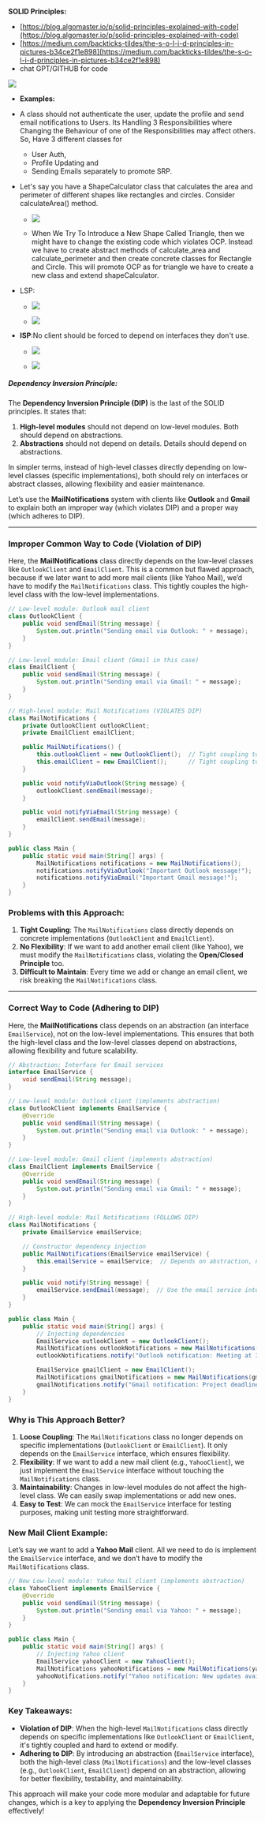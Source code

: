 
**SOLID Principles:**

- [https://blog.algomaster.io/p/solid-principles-explained-with-code](https://blog.algomaster.io/p/solid-principles-explained-with-code)
- [https://medium.com/backticks-tildes/the-s-o-l-i-d-principles-in-pictures-b34ce2f1e898](https://medium.com/backticks-tildes/the-s-o-l-i-d-principles-in-pictures-b34ce2f1e898)
- chat GPT/GITHUB for code 

![](https://lh7-rt.googleusercontent.com/docsz/AD_4nXd8HYmyX_9Z1s8Hx7sOOqsNuHtv2ccHv82mFoyNuOFoSmGosknk_GoRt2Wsymk93jBomr8Fv0-FhRMt36JODhSn5_6t_Btkws5VKuF_BJrQlIhfsq6tu7kfdKD67NXiOhgxJEqtEVUFCsEsxeIkXY0ITlEv?key=xd8FhkLthdoguEhsAQakmg)


- **Examples:**


- A class should not authenticate the user, update the profile and send email notifications to Users. Its Handling 3 Responsibilities where Changing the Behaviour of one of the Responsibilities may affect others. So, Have 3 different classes for 
	- User Auth, 
	- Profile Updating and 
	- Sending Emails separately to promote SRP. 
    
- Let's say you have a ShapeCalculator class that calculates the area and perimeter of different shapes like rectangles and circles. Consider calculateArea() method. 
    
	- ![](https://lh7-rt.googleusercontent.com/docsz/AD_4nXe2S_ygE8EtSVCm7kIKJ1OAKqqivUgMaBwgXQJm9yBU3qHpUxFyk8cZEwlup0FL6lCLF-6RvqyZ0jW9YNlVi7xiP54bspxmywfG-wQ3GgRJUxMBqVdYyY4HuNS5IPpRAjJdkBgPpCm4-Ik3E-B0V6b1fro?key=xd8FhkLthdoguEhsAQakmg)
    
	- When We Try To Introduce a New Shape Called Triangle, then we might have to change the existing code which violates OCP. Instead we have to create abstract methods of calculate_area and calculate_perimeter and then create concrete classes for Rectangle and Circle. This will promote OCP as for triangle we have to create a new class and extend shapeCalculator. 
    

- LSP:
    
	- ![](https://lh7-rt.googleusercontent.com/docsz/AD_4nXcJmKoAXVtupwTtaGD1dosghRos-9jZtfvtSagJFf-mXLHDaUVEez7Lg8ttRLSz6bC8mMlgoWoF9WJ3QE2C4zT4Hti0ya-R3rfmv24XtqHDwo-n1iAHMIvLFuLHm-F5rNyGSFwZaNQjWMbA4vCRdXjv7T4?key=xd8FhkLthdoguEhsAQakmg)
    
	- ![](https://lh7-rt.googleusercontent.com/docsz/AD_4nXe4lbMpySRTVsl9aNBe_kFfdKhrs7pSuGS6rufUeA5KPtb2wZctZQ49QvxUW6E7bBPbgOclWxK0q9HxkruYqXlW5i49_XTSgVV88PllvmxeuUODdZjtg2EUSiDMYHwMIVNmcz2Fp6V3BvrjvTokznVz1yk?key=xd8FhkLthdoguEhsAQakmg)
    
- **ISP**:No client should be forced to depend on interfaces they don't use.
    

	- ![](https://lh7-rt.googleusercontent.com/docsz/AD_4nXduNHTJ3L0cNMbII4BmDqsKLwt9rGyvE1d8X84KHfe_mXNMwScai7zFyIikMhBrGyyKTiq-q27erNCrIl1Ctomq7MpP_EF2TXdmU2fZn0NyjUe7JbszDXwhQ8-TkkMWHGeRp0LW3RW-u43SLDuGIReZFgDN?key=xd8FhkLthdoguEhsAQakmg)
    
	- ![](https://lh7-rt.googleusercontent.com/docsz/AD_4nXcbjTkmWGlFiZ3teC_NlU9Q-EQz_u6gpCZJHUTo9p9FcGBnQBhtVwFRT1tcegr_4WQkyO6cZhO6bMsCIQXjaSDJUrJ-T_cfxSKbHVnNRWui3woJpZdykEuqy9DZ0B5de78CJFZseMKq6Ter7f20Rx7fh4q1?key=xd8FhkLthdoguEhsAQakmg)
    
##### Dependency Inversion Principle:

  The **Dependency Inversion Principle (DIP)** is the last of the SOLID principles. It states that:

1. **High-level modules** should not depend on low-level modules. Both should depend on abstractions.
2. **Abstractions** should not depend on details. Details should depend on abstractions.

In simpler terms, instead of high-level classes directly depending on low-level classes (specific implementations), both should rely on interfaces or abstract classes, allowing flexibility and easier maintenance.

Let’s use the **MailNotifications** system with clients like **Outlook** and **Gmail** to explain both an improper way (which violates DIP) and a proper way (which adheres to DIP).

---

### **Improper Common Way to Code (Violation of DIP)**

Here, the **MailNotifications** class directly depends on the low-level classes like `OutlookClient` and `EmailClient`. This is a common but flawed approach, because if we later want to add more mail clients (like Yahoo Mail), we’d have to modify the `MailNotifications` class. This tightly couples the high-level class with the low-level implementations.

```java
// Low-level module: Outlook mail client
class OutlookClient {
    public void sendEmail(String message) {
        System.out.println("Sending email via Outlook: " + message);
    }
}

// Low-level module: Email client (Gmail in this case)
class EmailClient {
    public void sendEmail(String message) {
        System.out.println("Sending email via Gmail: " + message);
    }
}

// High-level module: Mail Notifications (VIOLATES DIP)
class MailNotifications {
    private OutlookClient outlookClient;
    private EmailClient emailClient;

    public MailNotifications() {
        this.outlookClient = new OutlookClient();  // Tight coupling to specific clients
        this.emailClient = new EmailClient();      // Tight coupling to specific clients
    }

    public void notifyViaOutlook(String message) {
        outlookClient.sendEmail(message);
    }

    public void notifyViaEmail(String message) {
        emailClient.sendEmail(message);
    }
}

public class Main {
    public static void main(String[] args) {
        MailNotifications notifications = new MailNotifications();
        notifications.notifyViaOutlook("Important Outlook message!");
        notifications.notifyViaEmail("Important Gmail message!");
    }
}
```

### **Problems with this Approach**:
1. **Tight Coupling**: The `MailNotifications` class directly depends on concrete implementations (`OutlookClient` and `EmailClient`).
2. **No Flexibility**: If we want to add another email client (like Yahoo), we must modify the `MailNotifications` class, violating the **Open/Closed Principle** too.
3. **Difficult to Maintain**: Every time we add or change an email client, we risk breaking the `MailNotifications` class.

---

### **Correct Way to Code (Adhering to DIP)**

Here, the **MailNotifications** class depends on an abstraction (an interface `EmailService`), not on the low-level implementations. This ensures that both the high-level class and the low-level classes depend on abstractions, allowing flexibility and future scalability.

```java
// Abstraction: Interface for Email services
interface EmailService {
    void sendEmail(String message);
}

// Low-level module: Outlook client (implements abstraction)
class OutlookClient implements EmailService {
    @Override
    public void sendEmail(String message) {
        System.out.println("Sending email via Outlook: " + message);
    }
}

// Low-level module: Gmail client (implements abstraction)
class EmailClient implements EmailService {
    @Override
    public void sendEmail(String message) {
        System.out.println("Sending email via Gmail: " + message);
    }
}

// High-level module: Mail Notifications (FOLLOWS DIP)
class MailNotifications {
    private EmailService emailService;

    // Constructor dependency injection
    public MailNotifications(EmailService emailService) {
        this.emailService = emailService;  // Depends on abstraction, not concrete classes
    }

    public void notify(String message) {
        emailService.sendEmail(message);  // Use the email service interface
    }
}

public class Main {
    public static void main(String[] args) {
        // Injecting dependencies
        EmailService outlookClient = new OutlookClient();
        MailNotifications outlookNotifications = new MailNotifications(outlookClient);
        outlookNotifications.notify("Outlook notification: Meeting at 3 PM");

        EmailService gmailClient = new EmailClient();
        MailNotifications gmailNotifications = new MailNotifications(gmailClient);
        gmailNotifications.notify("Gmail notification: Project deadline tomorrow");
    }
}
```

### **Why is This Approach Better?**

1. **Loose Coupling**: The `MailNotifications` class no longer depends on specific implementations (`OutlookClient` or `EmailClient`). It only depends on the `EmailService` interface, which ensures flexibility.
2. **Flexibility**: If we want to add a new mail client (e.g., `YahooClient`), we just implement the `EmailService` interface without touching the `MailNotifications` class.
3. **Maintainability**: Changes in low-level modules do not affect the high-level class. We can easily swap implementations or add new ones.
4. **Easy to Test**: We can mock the `EmailService` interface for testing purposes, making unit testing more straightforward.

### **New Mail Client Example:**
Let’s say we want to add a **Yahoo Mail** client. All we need to do is implement the `EmailService` interface, and we don’t have to modify the `MailNotifications` class.

```java
// New Low-level module: Yahoo Mail client (implements abstraction)
class YahooClient implements EmailService {
    @Override
    public void sendEmail(String message) {
        System.out.println("Sending email via Yahoo: " + message);
    }
}

public class Main {
    public static void main(String[] args) {
        // Injecting Yahoo client
        EmailService yahooClient = new YahooClient();
        MailNotifications yahooNotifications = new MailNotifications(yahooClient);
        yahooNotifications.notify("Yahoo notification: New updates available");
    }
}
```

### **Key Takeaways**:
- **Violation of DIP**: When the high-level `MailNotifications` class directly depends on specific implementations like `OutlookClient` or `EmailClient`, it's tightly coupled and hard to extend or modify.
- **Adhering to DIP**: By introducing an abstraction (`EmailService` interface), both the high-level class (`MailNotifications`) and the low-level classes (e.g., `OutlookClient`, `EmailClient`) depend on an abstraction, allowing for better flexibility, testability, and maintainability.

This approach will make your code more modular and adaptable for future changes, which is a key to applying the **Dependency Inversion Principle** effectively!
